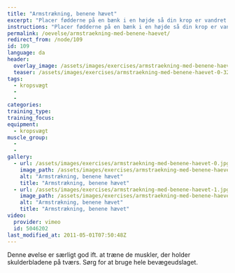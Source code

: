 ```yaml
---
title: "Armstrækning, benene hævet"
excerpt: "Placer fødderne på en bænk i en højde så din krop er vandret når du har strakte arme med hænderne i gulvet. Sænk dig derefter ned til gulvet og op igen. Hold kroppen helt strakt gennem hele øvelsen."
instructions: "Placer fødderne på en bænk i en højde så din krop er vandret når du har strakte arme med hænderne i gulvet. Sænk dig derefter ned til gulvet og op igen. Hold kroppen helt strakt gennem hele øvelsen."
permalink: /oevelse/armstraekning-med-benene-haevet/
redirect_from: /node/109
id: 109
language: da
header:
  overlay_image: /assets/images/exercises/armstraekning-med-benene-haevet-0.jpg
  teaser: /assets/images/exercises/armstraekning-med-benene-haevet-0-320.jpg
tags:
  - kropsvægt
  - 
  - 
categories:
training_type: 
training_focus: 
equipment:
  - kropsvægt
muscle_group:
  - 
  - 
gallery:
  - url: /assets/images/exercises/armstraekning-med-benene-haevet-0.jpg
    image_path: /assets/images/exercises/armstraekning-med-benene-haevet-0-320.jpg
    alt: "Armstrækning, benene hævet"
    title: "Armstrækning, benene hævet"
  - url: /assets/images/exercises/armstraekning-med-benene-haevet-1.jpg
    image_path: /assets/images/exercises/armstraekning-med-benene-haevet-1-320.jpg
    alt: "Armstrækning, benene hævet"
    title: "Armstrækning, benene hævet"
video:
  provider: vimeo
  id: 5046202
last_modified_at: 2011-05-01T07:50:48Z
---
```


Denne øvelse er særligt god ift. at træne de muskler, der holder skulderbladene på tværs. Sørg for at bruge hele bevægeudslaget.
